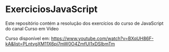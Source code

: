 # ExerciciosJavaScript
Este repositório contém a resolução dos exercícios do curso de JavaScript do canal Curso em Vídeo

Curso disponível em: https://www.youtube.com/watch?v=BXqUH86F-kA&list=PLntvgXM11X6pi7mW0O4ZmfUI1xDSIbmTm
